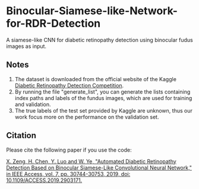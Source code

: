 # Binocular-Siamese-like-Network-for-RDR-Detection
A siamese-like CNN for diabetic retinopathy detection using binocular fudus images as input.

## Notes
1. The dataset is downloaded from the official website of the Kaggle [Diabetic Retinopathy Detection Competition](https://www.kaggle.com/c/diabetic-retinopathy-detection).
2. By running the file "generate_list", you can generate the lists containing index paths and labels of the fundus images, which are used for training and validation. 
3. The true labels of the test set provided by Kaggle are unknown, thus our work focus more on the performance on the validation set.

## Citation
Please cite the following paper if you use the code:

[X. Zeng, H. Chen, Y. Luo and W. Ye, "Automated Diabetic Retinopathy Detection Based on Binocular Siamese-Like Convolutional Neural Network," in IEEE Access, vol. 7, pp. 30744-30753, 2019, doi: 10.1109/ACCESS.2019.2903171.](https://ieeexplore.ieee.org/document/8660434)
